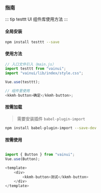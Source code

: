 ### 指南

::: tip
testtt UI 组件库使用方法
:::

#### 全局安装

```bash
npm install testtt --save
```

#### 使用方法

```js
// 入口文件引入（main.js）
import testtt from "vainui";
import "vainui/lib/index/style.css";

Vue.use(testtt);

// 组件里使用
<kkmh-button>确定</kkmh-button>;
```

#### 按需加载

> 需要安装插件 `babel-plugin-import`

```bash
npm install babel-plugin-import --save-dev
```

#### 按需使用

```js

import { Button } from "vainui";
Vue.use(Button);

<template>
    <div>
        <kkmh-button>测试</kkmh-button>
    </div>
</template>
```
